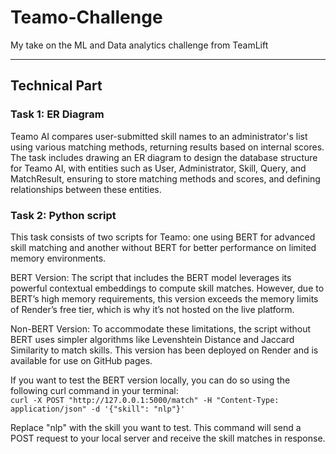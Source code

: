 # Teamo-Challenge
My take on the ML and Data analytics challenge from TeamLift </br>
<hr>

## Technical Part
### Task 1: ER Diagram
Teamo AI compares user-submitted skill names to an administrator's list using various matching methods, returning results based on internal scores. </br>
The task includes drawing an ER diagram to design the database structure for Teamo AI, with entities such as User, Administrator, Skill, Query, and MatchResult, ensuring to store matching methods and scores, and defining relationships between these entities.

### Task 2: Python script
This task consists of two scripts for Teamo: one using BERT for advanced skill matching and another without BERT for better performance on limited memory environments.

BERT Version: The script that includes the BERT model leverages its powerful contextual embeddings to compute skill matches. However, due to BERT’s high memory requirements, this version exceeds the memory limits of Render’s free tier, which is why it’s not hosted on the live platform. </br>

Non-BERT Version: To accommodate these limitations, the script without BERT uses simpler algorithms like Levenshtein Distance and Jaccard Similarity to match skills. This version has been deployed on Render and is available for use on GitHub pages. </br>

If you want to test the BERT version locally, you can do so using the following curl command in your terminal: </br>
```curl -X POST "http://127.0.0.1:5000/match" -H "Content-Type: application/json" -d '{"skill": "nlp"}'``` </br>

Replace "nlp" with the skill you want to test. This command will send a POST request to your local server and receive the skill matches in response. </br>
